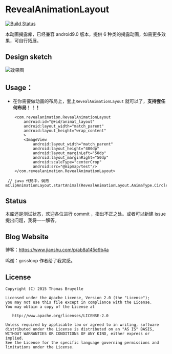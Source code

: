 

# RevealAnimationLayout
[![Build Status](https://api.travis-ci.org/tbruyelle/RxPermissions.svg?branch=master)](https://travis-ci.org/tbruyelle/RxPermissions)

本动画揭露库，已经兼容 android9.0 版本，提供 6 种类的揭露动画，如需更多效果，可自行拓展。


## Design sketch
![效果图](https://upload-images.jianshu.io/upload_images/2788235-0b6901cb3c5c1058.gif?imageMogr2/auto-orient/strip)



## Usage：
- 在你需要做动画的布局上，套上```RevealAnimationLayout``` 就可以了，**支持套任何布局！！！**

```
    <com.revealanimation.RevealAnimationLayout
        android:id="@+id/animat_layout"
        android:layout_width="match_parent"
        android:layout_height="wrap_content"
        >
        <ImageView
            android:layout_width="match_parent"
            android:layout_height="400dp"
            android:layout_marginLeft="50dp"
            android:layout_marginRight="50dp"
            android:scaleType="centerCrop"
            android:src="@mipmap/test"/>
    </com.revealanimation.RevealAnimationLayout>

 // java 代码中，调用
mClipAnimationLayout.startAnimal(RevealAnimationLayout.AnimaType.Circle);
```

## Status
本库还是测试状态，欢迎各位进行 commit ，指出不正之处。或者可以新建 issue 提出问题，我将一一解答。



## Blog Website
博客：https://www.jianshu.com/p/ab8a145e9b4a

鸣谢：gcssloop 作者给了我灵感。


## License

```
Copyright (C) 2015 Thomas Bruyelle

Licensed under the Apache License, Version 2.0 (the "License");
you may not use this file except in compliance with the License.
You may obtain a copy of the License at

   http://www.apache.org/licenses/LICENSE-2.0

Unless required by applicable law or agreed to in writing, software
distributed under the License is distributed on an "AS IS" BASIS,
WITHOUT WARRANTIES OR CONDITIONS OF ANY KIND, either express or implied.
See the License for the specific language governing permissions and
limitations under the License.
```



